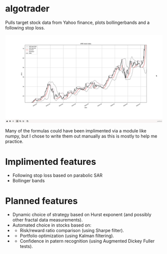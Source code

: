 # algotrader

Pulls target stock data from Yahoo finance, plots bollingerbands and a following stop loss.

<img src="/screenshot.jpg">

Many of the formulas could have been implimented via a module like numpy, but I chose to write them out manually as this is mostly to help me practice.

# Implimented features

- Following stop loss based on parabolic SAR
- Bollinger bands

# Planned features

- Dynamic choice of strategy based on Hurst exponent (and possibly other fractal data measurements).
- Automated choice in stocks based on:
- - Risk/reward ratio comparison (using Sharpe filter).
- - Portfolio optimization (using Kalman filtering).
- - Confidence in patern recognition (using Augmented Dickey Fuller tests).
